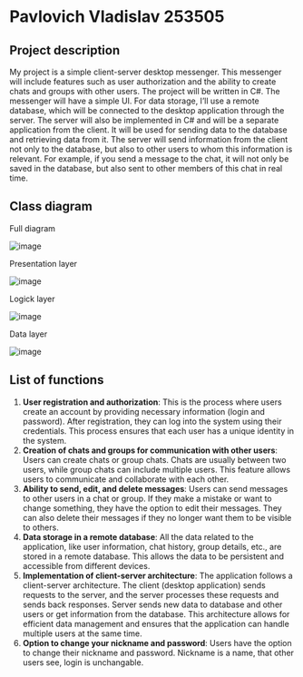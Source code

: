 # **Pavlovich Vladislav 253505**

## Project description
My project is a simple client-server desktop messenger. This messenger will include features such as user authorization and the ability to create chats and groups with other users. The project will be written in C#. The messenger will have a simple UI. For data storage, I’ll use a remote database, which will be connected to the desktop application through the server. The server will also be implemented in C# and will be a separate application from the client. It will be used for sending data to the database and retrieving data from it. The server will send information from the client not only to the database, but also to other users to whom this information is relevant. For example, if you send a message to the chat, it will not only be saved in the database, but also sent to other members of this chat in real time.

## Class diagram
  Full diagram
  
  ![image](https://github.com/LoneXDii/OOP-Course-Work/assets/151780058/8c028210-11fb-439e-8971-5c20cd3dbee7)

  Presentation layer
  
  ![image](https://github.com/LoneXDii/OOP-Course-Work/assets/151780058/9c245be4-5832-42b5-b9b3-127c1f423617)

  Logick layer
  
  ![image](https://github.com/LoneXDii/OOP-Course-Work/assets/151780058/87b3f9a3-179d-4d89-9a5a-3b3d5ec1638f)

  Data layer
  
  ![image](https://github.com/LoneXDii/OOP-Course-Work/assets/151780058/de3ce7c2-3ae4-4f78-87ef-c43a52dd5363)


## List of functions
1. **User registration and authorization**: This is the process where users create an account by providing necessary information (login and password). After registration, they can log into the system using their credentials. This process ensures that each user has a unique identity in the system.
2. **Creation of chats and groups for communication with other users**: Users can create chats or group chats. Chats are usually between two users, while group chats can include multiple users. This feature allows users to communicate and collaborate with each other.
3. **Ability to send, edit, and delete messages**: Users can send messages to other users in a chat or group. If they make a mistake or want to change something, they have the option to edit their messages. They can also delete their messages if they no longer want them to be visible to others.
4. **Data storage in a remote database**: All the data related to the application, like user information, chat history, group details, etc., are stored in a remote database. This allows the data to be persistent and accessible from different devices.
5. **Implementation of client-server architecture**: The application follows a client-server architecture. The client (desktop application) sends requests to the server, and the server processes these requests and sends back responses. Server sends new data to database and other users or get information from the database. This architecture allows for efficient data management and ensures that the application can handle multiple users at the same time.
6. **Option to change your nickname and password**: Users have the option to change their nickname and password. Nickname is a name, that other users see, login is unchangable.

